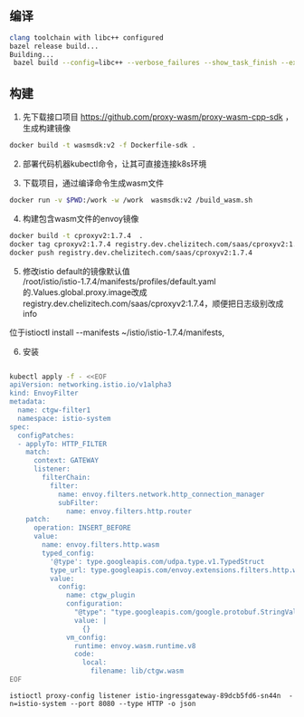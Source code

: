 ## 编译


```sh
clang toolchain with libc++ configured
bazel release build...
Building...
 bazel build --config=libc++ --verbose_failures --show_task_finish --experimental_generate_json_trace_profile --test_output=errors --repository_cache=/build/repository_cache --experimental_repository_cache_hardlinks --nocache_test_results -c opt //source/exe:envoy-static
```


## 构建

1.	先下载接口项目 https://github.com/proxy-wasm/proxy-wasm-cpp-sdk ，生成构建镜像 

```sh
docker build -t wasmsdk:v2 -f Dockerfile-sdk .
```

2.	部署代码机器kubectl命令，让其可直接连接k8s环境


3.	下载项目，通过编译命令生成wasm文件

```sh
docker run -v $PWD:/work -w /work  wasmsdk:v2 /build_wasm.sh
```




4. 构建包含wasm文件的envoy镜像

```sh
docker build -t cproxyv2:1.7.4  .
docker tag cproxyv2:1.7.4 registry.dev.chelizitech.com/saas/cproxyv2:1.7.4
docker push registry.dev.chelizitech.com/saas/cproxyv2:1.7.4
```

5. 修改istio default的镜像默认值  
/root/istio/istio-1.7.4/manifests/profiles/default.yaml的.Values.global.proxy.image改成registry.dev.chelizitech.com/saas/cproxyv2:1.7.4，顺便把日志级别改成info

位于istioctl install --manifests ~/istio/istio-1.7.4/manifests,

6. 安装

```sh

kubectl apply -f - <<EOF
apiVersion: networking.istio.io/v1alpha3
kind: EnvoyFilter
metadata:
  name: ctgw-filter1
  namespace: istio-system
spec:
  configPatches:
  - applyTo: HTTP_FILTER
    match:
      context: GATEWAY
      listener:
        filterChain:
          filter:
            name: envoy.filters.network.http_connection_manager
            subFilter:
              name: envoy.filters.http.router
    patch:
      operation: INSERT_BEFORE
      value:
        name: envoy.filters.http.wasm
        typed_config:
          '@type': type.googleapis.com/udpa.type.v1.TypedStruct
          type_url: type.googleapis.com/envoy.extensions.filters.http.wasm.v3.Wasm
          value:
            config:
              name: ctgw_plugin
              configuration: 
                "@type": "type.googleapis.com/google.protobuf.StringValue"
                value: |
                  {}
              vm_config:
                runtime: envoy.wasm.runtime.v8
                code:
                  local:
                    filename: lib/ctgw.wasm
EOF

```


```
istioctl proxy-config listener istio-ingressgateway-89dcb5fd6-sn44n  -n=istio-system --port 8080 --type HTTP -o json
```